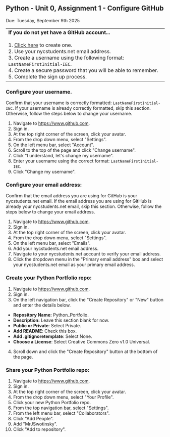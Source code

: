 ## Python - Unit 0, Assignment 1 - Configure GitHub
Due: Tuesday, September 9th 2025

<table>
      <tr>
         <td>
           <b>If you do not yet have a GitHub account...</b><br><br>
           1. <a href = https://www.github.com>Click here</a> to create one.<br>
           2. Use your nycstudents.net email address.<br>  
           3. Create a username using the following format: <code>LastNameFirstInitial-IEC</code>.<br>
           4. Create a secure password that you will be able to remember.<br>
           5. Complete the sign up process.
         </td>
      </tr>
</table>

### Configure your username.

Confirm that your username is correctly formatted: `LastNameFirstInitial-IEC`.  If your username is already correctly formatted, skip this section.  Otherwise, follow the steps below to change your username.

1. Navigate to https://www.github.com.
2. Sign in.
3. At the top right corner of the screen, click your avatar.
4. From the drop down menu, select "Settings".
5. On the left menu bar, select "Account".
6. Scroll to the top of the page and click "Change username".
7. Click "I understand, let's change my username".
8. Enter your username using the correct format: `LastNameFirstInitial-IEC`.
9. Click "Change my username".

### Configure your email address:

Confirm that the email address you are using for GitHub is your nycstudents.net email.  If the email address you are using for GitHub is already your nycstudents.net email, skip this section.  Otherwise, follow the steps below to change your email address.

1. Navigate to https://www.github.com.
2. Sign in.
3. At the top right corner of the screen, click your avatar.
4. From the drop down menu, select "Settings".
5. On the left menu bar, select "Emails".
6. Add your nycstudents.net email address.
7. Navigate to your nycstudents.net account to verify your email address.
8. Click the dropdown menu in the "Primary email address" box and select your nycstudents.net email as your primary email address.

### Create your Python Portfolio repo:
1. Navigate to https://www.github.com.
2. Sign in.
3. On the left navigation bar, click the "Create Repository" or "New" button and enter the details below.
  * **Repository Name:** Python_Portfolio.
  * **Description:** Leave this section blank for now.
  * **Public or Private**: Select Private.
  * **Add README**: Check this box.
  * **Add .gitignoretemplate**: Select None.
  * **Choose a License**: Select Creative Commons Zero v1.0 Universal.
4. Scroll down and click the "Create Repository" button at the bottom of the page.

### Share your Python Portfolio repo:
1. Navigate to https://www.github.com.
2. Sign in.
3. At the top right corner of the screen, click your avatar.
4. From the drop down menu, select "Your Profile".
5. Click your new Python Portfolio repo.
6. From the top navigation bar, select "Settings".
7. From the left menu bar, select "Collaborators".
8. Click "Add People".
9. Add "MrJSwotinsky".
15. Click "Add to repository".
